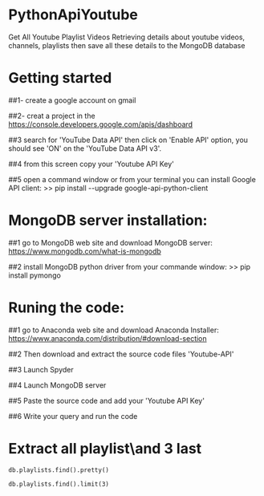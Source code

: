 # PythonApiYoutube
Get All Youtube Playlist Videos
Retrieving details about youtube videos, channels, playlists then save all these details to the MongoDB database

# Getting started
##1- create a google account on gmail

##2- creat a project in the https://console.developers.google.com/apis/dashboard

##3 search for 'YouTube Data API' then click on 'Enable API' option, you should see 'ON' on the 'YouTube Data API v3'. 

##4 from this screen copy your 'Youtube API Key'

##5 open a command window or from your terminal you can install Google API client:
\>\> pip install --upgrade google-api-python-client

#  MongoDB server installation:
##1 go to MongoDB web site and download MongoDB server: https://www.mongodb.com/what-is-mongodb

##2 install MongoDB python driver from your commande window: 
\>\> pip install pymongo 

# Runing the code:
##1 go to Anaconda web site and download Anaconda Installer: https://www.anaconda.com/distribution/#download-section

##2 Then download and extract the source code files 'Youtube-API'

##3 Launch Spyder

##4 Launch MongoDB server

##5 Paste the source code and add your 'Youtube API Key'

##6 Write your query and run the code

# Extract all playlist\and 3 last
```
db.playlists.find().pretty()
```
```
db.playlists.find().limit(3)
```
